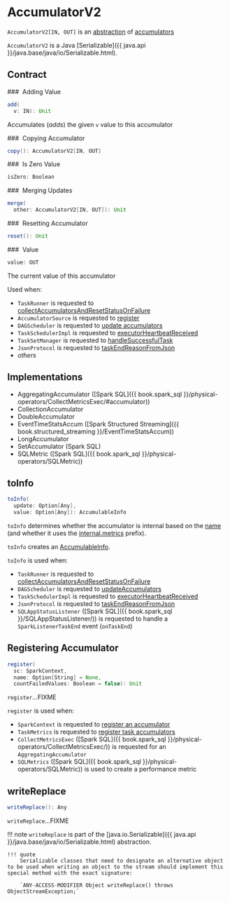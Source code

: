 # AccumulatorV2

`AccumulatorV2[IN, OUT]` is an [abstraction](#contract) of [accumulators](#implementations)

`AccumulatorV2` is a Java [Serializable]({{ java.api }}/java.base/java/io/Serializable.html).

## Contract

### <span id="add"> Adding Value

```scala
add(
  v: IN): Unit
```

Accumulates (_adds_) the given `v` value to this accumulator

### <span id="copy"> Copying Accumulator

```scala
copy(): AccumulatorV2[IN, OUT]
```

### <span id="isZero"> Is Zero Value

```scala
isZero: Boolean
```

### <span id="merge"> Merging Updates

```scala
merge(
  other: AccumulatorV2[IN, OUT]): Unit
```

### <span id="reset"> Resetting Accumulator

```scala
reset(): Unit
```

### <span id="value"> Value

```scala
value: OUT
```

The current value of this accumulator

Used when:

* `TaskRunner` is requested to [collectAccumulatorsAndResetStatusOnFailure](../executor/TaskRunner.md#collectAccumulatorsAndResetStatusOnFailure)
* `AccumulatorSource` is requested to [register](AccumulatorSource.md#register)
* `DAGScheduler` is requested to [update accumulators](../scheduler/DAGScheduler.md#updateAccumulators)
* `TaskSchedulerImpl` is requested to [executorHeartbeatReceived](../scheduler/TaskSchedulerImpl.md#executorHeartbeatReceived)
* `TaskSetManager` is requested to [handleSuccessfulTask](../scheduler/TaskSetManager.md#handleSuccessfulTask)
* `JsonProtocol` is requested to [taskEndReasonFromJson](../history-server/JsonProtocol.md#taskEndReasonFromJson)
* _others_

## Implementations

* AggregatingAccumulator ([Spark SQL]({{ book.spark_sql }}/physical-operators/CollectMetricsExec/#accumulator))
* CollectionAccumulator
* DoubleAccumulator
* EventTimeStatsAccum ([Spark Structured Streaming]({{ book.structured_streaming }}/EventTimeStatsAccum))
* LongAccumulator
* SetAccumulator (Spark SQL)
* SQLMetric ([Spark SQL]({{ book.spark_sql }}/physical-operators/SQLMetric))

## <span id="toInfo"> toInfo

```scala
toInfo(
  update: Option[Any],
  value: Option[Any]): AccumulableInfo
```

`toInfo` determines whether the accumulator is internal based on the [name](#name) (and whether it uses the [internal.metrics](InternalAccumulator.md#METRICS_PREFIX) prefix).

`toInfo` creates an [AccumulableInfo](index.md#AccumulableInfo).

`toInfo` is used when:

* `TaskRunner` is requested to [collectAccumulatorsAndResetStatusOnFailure](../executor/TaskRunner.md#collectAccumulatorsAndResetStatusOnFailure)
* `DAGScheduler` is requested to [updateAccumulators](../scheduler/DAGScheduler.md#updateAccumulators)
* `TaskSchedulerImpl` is requested to [executorHeartbeatReceived](../scheduler/TaskSchedulerImpl.md#executorHeartbeatReceived)
* `JsonProtocol` is requested to [taskEndReasonFromJson](../history-server/JsonProtocol.md#taskEndReasonFromJson)
* `SQLAppStatusListener` ([Spark SQL]({{ book.spark_sql }}/SQLAppStatusListener/)) is requested to handle a `SparkListenerTaskEnd` event (`onTaskEnd`)

## <span id="register"> Registering Accumulator

```scala
register(
  sc: SparkContext,
  name: Option[String] = None,
  countFailedValues: Boolean = false): Unit
```

`register`...FIXME

`register` is used when:

* `SparkContext` is requested to [register an accumulator](../SparkContext.md#register)
* `TaskMetrics` is requested to [register task accumulators](../executor/TaskMetrics.md#register)
* `CollectMetricsExec` ([Spark SQL]({{ book.spark_sql }}/physical-operators/CollectMetricsExec/)) is requested for an `AggregatingAccumulator`
* `SQLMetrics` ([Spark SQL]({{ book.spark_sql }}/physical-operators/SQLMetric)) is used to create a performance metric

## <span id="writeReplace"> writeReplace

```scala
writeReplace(): Any
```

`writeReplace`...FIXME

!!! note
    `writeReplace` is part of the [java.io.Serializable]({{ java.api }}/java.base/java/io/Serializable.html) abstraction.
    
    !!! quote
        Serializable classes that need to designate an alternative object to be used when writing an object to the stream should implement this special method with the exact signature:

        `ANY-ACCESS-MODIFIER Object writeReplace() throws ObjectStreamException;`
